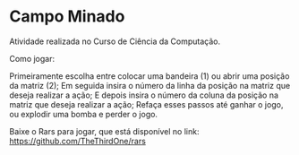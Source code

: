 # Campo Minado

Atividade realizada no Curso de Ciência da Computação.


Como jogar: 
  
  Primeiramente escolha entre colocar uma bandeira (1) ou abrir uma posição da matriz (2);
  Em seguida insira o número da linha da posição na matriz que deseja realizar a ação; 
  E depois insira o número da coluna da posição na matriz que deseja realizar a ação;
  Refaça esses passos até ganhar o jogo, ou explodir uma bomba e perder o jogo.

Baixe o Rars para jogar, que está disponível no link: https://github.com/TheThirdOne/rars
